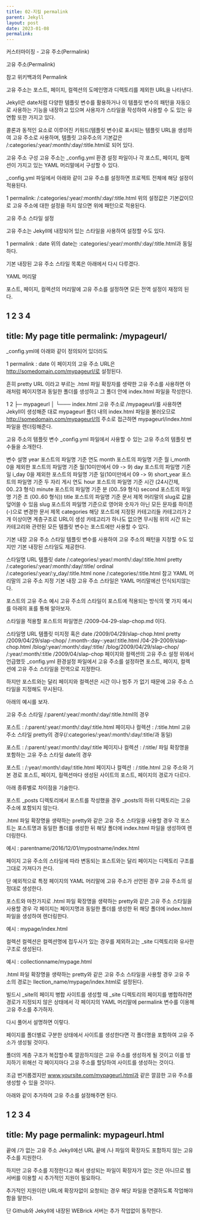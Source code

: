 ```yaml
---
title: 02-지킬 permalink
parent: Jekyll
layout: post
date: 2023-01-08
permalink:   
---
```




커스터마이징 -  고유 주소(Permalink)




고유 주소(Permalink)


참고 위키백과의 Permalink

고유 주소는 포스트, 페이지, 컬렉션의 도메인명과 디렉토리를 제외한 URL을 나타낸다.

Jekyll은 date처럼 다양한 템플릿 변수를 활용하거나 이 템플릿 변수의 패턴을 자동으로 사용하는 기능을 내장하고 있으며 사용자가 스타일을 작성하여 사용할 수 도 있는 유연함 또한 가지고 있다.

콜론과 동적인 요소로 이루어진 키워드(템플릿 변수)로 표시되는 템플릿 URL을 생성하여 고유 주소로 사용하며, 템플릿 고유주소의 기본값은 /:categories/:year/:month/:day/:title.html로 되어 있다.

고유 주소 구성
고유 주소는 _config.yml 환경 설정 파일이나 각 포스트, 페이지, 컬렉션이 가지고 있는 YAML 머리말에서 구성할 수 있다.

_config.yml 파일에서 아래와 같이 고유 주소를 설정하면 프로젝트 전체에 해당 설정이 적용된다.

1
permalink: /:categories/:year/:month/:day/:title.html
위의 설정값은 기본값이므로 고유 주소에 대한 설정을 하지 않으면 위에 패턴으로 적용된다.

고유 주소 스타일 설정

고유 주소는 Jekyll에 내장되어 있는 스타일을 사용하여 설정할 수도 있다.

1
permalink : date
위의 date는 :categories/:year/:month/:day/:title.html과 동일하다.

기본 내장된 고유 주소 스타일 목록은 아래에서 다시 다루겠다.

YAML 머리말

포스트, 페이지, 컬렉션의 머리말에 고유 주소를 설정하면 모든 전역 설정이 재정의 된다.

1
2
3
4
---
title: My page title
permalink: /mypageurl/
---
_config.yml에 아래와 같이 정의되어 있더라도

1
permalink : date
이 페이지의 고유 주소 URL은 http://somedomain.com/mypageurl/로 설정된다.

흔히 pretty URL 이라고 부르는 .html 파일 확장자를 생략한 고유 주소를 사용하면 아래처럼 페이지명과 동일한 폴더를 생성하고 그 폴더 안에 index.html 파일을 작성한다.

1
2
├─ mypageurl
│ └─── index.html
고유 주소로 /mypageurl/를 사용하면 Jekyll이 생성해준 대로 mypageurl 폴더 내의 index.html 파일을 불러오므로 http://somedomain.com/mypageurl/의 주소로 접근하면 mypageurl/index.html 파일을 렌더링해준다.

고유 주소의 템플릿 변수
_config.yml 파일에서 사용할 수 있는 고유 주소의 템플릿 변수들을 소개한다.

변수	설명
year	포스트의 파일명 기준 연도
month	포스트의 파일명 기준 월
i_month	0을 제외한 포스트의 파일명 기준 월(10미만에서 09 -> 9)
day	포스트의 파일명 기준 일
i_day	0을 제외한 포스트의 파일명 기준 일(10미만에서 09 -> 9)
short_year	포스트의 파일명 기준 두 자리 게시 연도
hour	포스트의 파일명 기준 시간 (24시간제, 00..23 형식)
minute	포스트의 파일명 기준 분 (00..59 형식)
second	포스트의 파일명 기준 초 (00..60 형식))
title	포스트의 파일명 기준 문서 제목
머리말의 slug로 값을 덮어쓸 수 있음
slug	포스트의 파일명 기준으로 영어와 숫자가 아닌 모든 문자를 하이픈(-)으로 변경한 문서 제목
categories	해당 포스트에 지정된 카테고리들
카테고리가 2개 이상이면 계층구조로 URL이 생성
카테고리가 하나도 없으면 무시됨
위의 시간 또는 카테고리와 관련된 모든 템플릿 변수는 포스트에만 사용할 수 있다.

기본 내장 고유 주소 스타일
템플릿 변수를 사용하여 고유 주소의 패턴을 지정할 수도 있지만 기본 내장된 스타일도 제공한다.

스타일명	URL 템플릿
date	/:categories/:year/:month/:day/:title.html
pretty	/:categories/:year/:month/:day/:title/
ordinal	/:categories/:year/:y_day/:title.html
none	/:categories/:title.html
참고 YAML 머리말의 고유 주소 지정
기본 내장 고유 주소 스타일은 YAML 머리말에선 인식되지않는다.

포스트의 고유 주소 예시
고유 주소의 스타일이 포스트에 적용되는 방식의 몇 가지 예시를 아래의 표를 통해 알아보자.

스타일을 적용할 포스트의 파일명은 /2009-04-29-slap-chop.md 이다.

스타일명	URL 템플릿
미지정 혹은 date	/2009/04/29/slap-chop.html
pretty	/2009/04/29/slap-chop/
/:month-:day-:year/:title.html	/04-29-2009/slap-chop.html
/blog/:year/:month/:day/:title/	/blog/2009/04/29/slap-chop/
/:year/:month/:title	/2009/04/slap-chop
페이지와 컬렉션의 고유 주소 설정
위에서 언급했듯 _config.yml 환경설정 파일에서 고유 주소를 설정하면 포스트, 페이지, 컬렉션에 고유 주소 스타일을 전역으로 지정한다.

하지만 포스트와는 달리 페이지와 컬렉션은 시간 이나 범주 가 없기 때문에 고유 주소 스타일을 지정해도 무시된다.

아래의 예시를 보자.

고유 주소 스타일 /:parent/:year/:month/:day/:title.html의 경우

포스트 : /:parent/:year/:month/:day/:title.html
페이지나 컬렉션 : /:title.html
고유 주소 스타일 pretty의 경우(/:categories/:year/:month/:day/:title/과 동일)

포스트 : /:parent/:year/:month/:day/:title
페이지나 컬렉션 : /:title/
파일 확장명을 포함하는 고유 주소 스타일 date의 경우

포스트 : /:year/:month/:day/:title.html
페이지나 컬렉션 : /:title.html
고유 주소와 기본 경로
포스트, 페이지, 컬렉션마다 생성된 사이트의 포스트, 페이지의 경로가 다르다.

아래 종류별로 차이점을 기술한다.

포스트
_posts 디렉토리에서 포스트를 작성했을 경우 _posts의 하위 디렉토리는 고유 주소에 포함되지 않는다.

.html 파일 확장명을 생략하는 pretty와 같은 고유 주소 스타일을 사용할 경우 각 포스트는 포스트명과 동일한 폴더를 생성한 뒤 해당 폴더에 index.html 파일을 생성하여 렌더링한다.

예시 : parentname/2016/12/01/mypostname/index.html

페이지
고유 주소의 스타일에 따라 변동되는 포스트와는 달리 페이지는 디렉토리 구조를 그대로 가져다가 쓴다.

단 예외적으로 특정 페이지의 YAML 머리말에 고유 주소가 선언된 경우 고유 주소의 설정대로 생성한다.

포스트와 마찬가지로 .html 파일 확장명을 생략하는 pretty와 같은 고유 주소 스타일을 사용할 경우 각 페이지는 페이지명과 동일한 폴더를 생성한 뒤 해당 폴더에 index.html 파일을 생성하여 렌더링한다.

예시 : mypage/index.html

컬렉션
컬렉션은 컬렉션명에 접두사가 있는 경우를 제외하고는 _site 디렉토리와 유사한 구조로 생성된다.

예시 : collectionname/mypage.html

.html 파일 확장명을 생략하는 pretty와 같은 고유 주소 스타일을 사용할 경우 고유 주소의 경로는 llection_name/mypage/index.html로 설정된다.

빌드시 _site의 페이지 병합
사이트를 생성할 때 _site 디렉토리의 페이지를 병합하려면 경로가 지정되지 않은 상태에서 각 페이지의 YAML 머리말에 permalink 변수를 이용해 고유 주소를 추가하자.

다시 풀어서 설명하면 이렇다.

페이지를 폴더별로 구분한 상태에서 사이트를 생성한다면 각 폴더명을 포함하여 고유 주소가 생성될 것이다.

폴더의 계층 구조가 복잡할수록 깔끔하지않은 고유 주소를 생성하게 될 것이고 이를 방지하기 위해선 각 페이지마다 고유 주소를 할당하여 사이트를 생성하는 것이다.

조금 번거롭겠지만 www.yoursite.com/mypageurl.html과 같은 깔끔한 고유 주소를 생성할 수 있을 것이다.

아래와 같이 추가하여 고유 주소를 설정해주면 된다.

1
2
3
4
---
title: My page
permalink: mypageurl.html
---
끝에 /가 없는 고유 주소
Jekyll에선 URL 끝에 /나 파일의 확장자도 포함하지 않는 고유 주소를 지원한다.

하지만 고유 주소를 지정한다고 해서 생성되는 파일이 확장자가 없는 것은 아니므로 웹 서버를 이용할 시 추가적인 지원이 필요하다.

추가적인 지원이란 URL에 확장자없이 요청되는 경우 해당 파일을 연결하도록 작업해야 함을 말한다.

단 Github와 Jekyll에 내장된 WEBrick 서버는 추가 작업없이 동작한다.